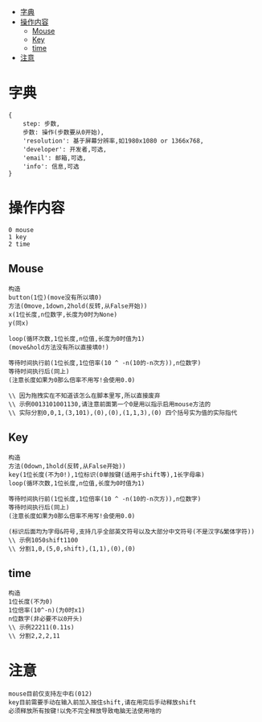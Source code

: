 <!-- TOC -->

* [字典](#字典)
* [操作内容](#操作内容)
    * [Mouse](#mouse)
    * [Key](#key)
    * [time](#time)
* [注意](#注意)

<!-- TOC -->

# 字典

    {
        step: 步数,
        步数: 操作(步数要从0开始),
        'resolution': 基于屏幕分辨率,如1980x1080 or 1366x768,
        'developer': 开发者,可选,
        'email': 邮箱,可选,
        'info': 信息,可选
    }

# 操作内容

    0 mouse
    1 key
    2 time

## Mouse

    构造    
    button(1位)(move没有所以填0)
    方法(0move,1down,2hold(反转,从False开始))
    x(1位长度,n位数字,长度为0时为None)
    y(同x)
    
    loop(循环次数,1位长度,n位值,长度为0时值为1)
    (move&hold方法没有所以直接填0!)

    等待时间执行前(1位长度,1位倍率(10 ^ -n(10的-n次方)),n位数字)
    等待时间执行后(同上)
    (注意长度如果为0那么倍率不用写!会使用0.0)
    
    \\ 因为拖拽实在不知道该怎么在脚本里写,所以直接废弃
    \\ 示例0013101001130,请注意前面第一个0是用以指示启用mouse方法的
    \\ 实际分割0,0,1,(3,101),(0),(0),(1,1,3),(0) 四个括号实为值的实际指代

## Key

    构造
    方法(0down,1hold(反转,从False开始))
    key(1位长度(不为0!),1位标识(0单按键(适用于shift等),1长字母串)
    loop(循环次数,1位长度,n位值,长度为0时值为1)

    等待时间执行前(1位长度,1位倍率(10 ^ -n(10的-n次方)),n位数字)
    等待时间执行后(同上)
    (注意长度如果为0那么倍率不用写!会使用0.0)
    
    (标识后面均为字母&符号,支持几乎全部英文符号以及大部分中文符号(不是汉字&繁体字符))
    \\ 示例1050shift1100
    \\ 分割1,0,(5,0,shift),(1,1),(0),(0)

## time

    构造
    1位长度(不为0)
    1位倍率(10^-n)(为0时x1)
    n位数字(非必要不以0开头)
    \\ 示例22211(0.11s)
    \\ 分割2,2,2,11

# 注意

    mouse目前仅支持左中右(012)
    key目前需要手动在输入前加入按住shift,请在用完后手动释放shift
    必须释放所有按键!以免不完全释放导致电脑无法使用啥的
